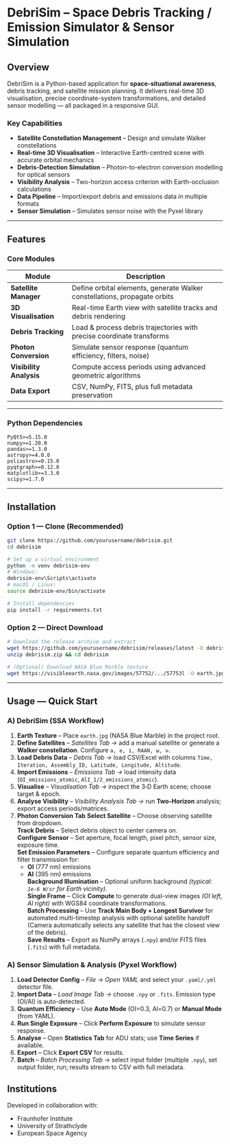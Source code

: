 # DebriSim – Space Debris Tracking / Emission Simulator & Sensor Simulation

## Overview
DebriSim is a Python-based application for **space-situational awareness**, debris tracking, and satellite mission planning. It delivers real-time 3D visualisation, precise coordinate-system transformations, and detailed sensor modelling — all packaged in a responsive GUI.

### Key Capabilities
- **Satellite Constellation Management** – Design and simulate Walker constellations  
- **Real-time 3D Visualisation** – Interactive Earth-centred scene with accurate orbital mechanics  
- **Debris-Detection Simulation** – Photon-to-electron conversion modelling for optical sensors  
- **Visibility Analysis** – Two-horizon access criterion with Earth-occlusion calculations  
- **Data Pipeline** – Import/export debris and emissions data in multiple formats  
- **Sensor Simulation** – Simulates sensor noise with the Pyxel library  

---

## Features

### Core Modules
| Module               | Description                                                                      |
|----------------------|----------------------------------------------------------------------------------|
| **Satellite Manager**| Define orbital elements, generate Walker constellations, propagate orbits        |
| **3D Visualisation** | Real-time Earth view with satellite tracks and debris rendering                   |
| **Debris Tracking**  | Load & process debris trajectories with precise coordinate transforms             |
| **Photon Conversion**| Simulate sensor response (quantum efficiency, filters, noise)                    |
| **Visibility Analysis**| Compute access periods using advanced geometric algorithms                     |
| **Data Export**      | CSV, NumPy, FITS, plus full metadata preservation                                 |

---

### Python Dependencies
```
PyQt5>=5.15.0
numpy>=1.20.0
pandas>=1.3.0
astropy>=4.0.0
poliastro>=0.15.0
pyqtgraph>=0.12.0
matplotlib>=3.3.0
scipy>=1.7.0
```

---

## Installation

### Option 1 — Clone (Recommended)
```bash
git clone https://github.com/yourusername/debrisim.git
cd debrisim

# Set up a virtual environment
python -m venv debrisim-env
# Windows:
debrisim-env\Scripts\activate
# macOS / Linux:
source debrisim-env/bin/activate

# Install dependencies
pip install -r requirements.txt
```

### Option 2 — Direct Download
```bash
# Download the release archive and extract
wget https://github.com/yourusername/debrisim/releases/latest -O debrisim.zip
unzip debrisim.zip && cd debrisim

# (Optional) Download NASA Blue Marble texture
wget https://visibleearth.nasa.gov/images/57752/.../57753l -O earth.jpg
```

---

## Usage — Quick Start
### A) DebriSim (SSA Workflow)
1. **Earth Texture** – Place `earth.jpg` (NASA Blue Marble) in the project root.  
2. **Define Satellites** – *Satellites Tab →* add a manual satellite or generate a **Walker constellation**. Configure `a, e, i, RAAN, ω, ν`.  
3. **Load Debris Data** – *Debris Tab →* load CSV/Excel with columns `Time, Iteration, Assembly_ID, Latitude, Longitude, Altitude`.  
4. **Import Emissions** – *Emissions Tab →* load intensity data (`OI_emissions_atomic`, `AlI_1/2_emissions_atomic`).  
5. **Visualise** – *Visualisation Tab →* inspect the 3‑D Earth scene; choose target & epoch.  
6. **Analyse Visibility** – *Visibility Analysis Tab →* run **Two-Horizon** analysis; export access periods/matrices.  
7. **Photon Conversion Tab**
      **Select Satellite** – Choose observing satellite from dropdown.  
      **Track Debris** – Select debris object to center camera on.  
      **Configure Sensor** – Set aperture, focal length, pixel pitch, sensor size, exposure time.  
      **Set Emission Parameters** – Configure separate quantum efficiency and filter transmission for:
      - **OI** (777 nm) emissions
      - **Al** (395 nm) emissions  
      **Background Illumination** – Optional uniform background *(typical: `1e-6 W/sr` for Earth vicinity)*.  
      **Single Frame** – Click **Compute** to generate dual-view images *(OI left, Al right)* with WGS84 coordinate transformations.  
      **Batch Processing** – Use **Track Main Body + Longest Survivor** for automated multi-timestep analysis with optional satellite handoff (Camera automatically selects any satellite that has the closest view of the debris).  
      **Save Results** – Export as NumPy arrays (`.npy`) and/or FITS files (`.fits`) with full metadata.

### A) Sensor Simulation & Analysis (Pyxel Workflow)
1. **Load Detector Config** – *File → Open YAML* and select your `.yaml/.yml` detector file.  
2. **Import Data** – *Load Image Tab →* choose `.npy` or `.fits`. Emission type (OI/Al) is auto-detected.  
3. **Quantum Efficiency** – Use **Auto Mode** (OI=0.3, Al=0.7) or **Manual Mode** (from YAML).  
4. **Run Single Exposure** – Click **Perform Exposure** to simulate sensor response.  
5. **Analyse** – Open **Statistics Tab** for ADU stats; use **Time Series** if available.  
6. **Export** – Click **Export CSV** for results.  
7. **Batch** – *Batch Processing Tab →* select input folder (multiple `.npy`), set output folder, run; results stream to CSV with full metadata.

## Institutions
Developed in collaboration with:

- Fraunhofer Institute  
- University of Strathclyde  
- European Space Agency
